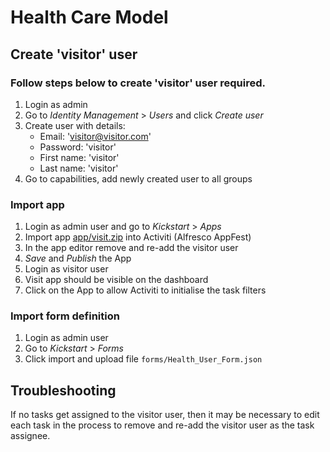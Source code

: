 # Health Care Model

## Create 'visitor' user

### Follow steps below to create 'visitor' user required.

1. Login as admin
2. Go to *Identity Management* > *Users* and click *Create user*
3. Create user with details:
   - Email: 'visitor@visitor.com'
   - Password: 'visitor'
   - First name: 'visitor'
   - Last name: 'visitor'
4. Go to capabilities, add newly created user to all groups

### Import app

1. Login as admin user and go to *Kickstart* > *Apps*
2. Import app [app/visit.zip](./app/visit.zip) into Activiti (Alfresco AppFest)
3. In the app editor remove and re-add the visitor user
4. *Save* and *Publish* the App
5. Login as visitor user
6. Visit app should be visible on the dashboard
7. Click on the App to allow Activiti to initialise the task filters

### Import form definition

1. Login as admin user
2. Go to *Kickstart* > *Forms*
3. Click import and upload file `forms/Health_User_Form.json`

## Troubleshooting

If no tasks get assigned to the visitor user, then it may be necessary to
edit each task in the process to remove and re-add the visitor user as
the task assignee.
